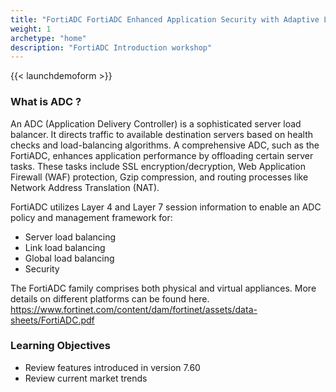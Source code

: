 ```yaml
---
title: "FortiADC FortiADC Enhanced Application Security with Adaptive Learning"
weight: 1
archetype: "home"
description: "FortiADC Introduction workshop"
---
```


{{< launchdemoform >}}

### What is ADC ? 

An ADC (Application Delivery Controller) is a sophisticated server load balancer. It directs traffic to available destination servers based on health checks and load-balancing algorithms. A comprehensive ADC, such as the FortiADC, enhances application performance by offloading certain server tasks. These tasks include SSL encryption/decryption, Web Application Firewall (WAF) protection, Gzip compression, and routing processes like Network Address Translation (NAT).

FortiADC utilizes Layer 4 and Layer 7 session information to enable an ADC policy and management framework for:

- Server load balancing
- Link load balancing
- Global load balancing
- Security

The FortiADC family comprises both physical and virtual appliances. More details on different platforms can be found here. 
https://www.fortinet.com/content/dam/fortinet/assets/data-sheets/FortiADC.pdf

### Learning Objectives
- Review features introduced in version 7.60
- Review current market trends 
